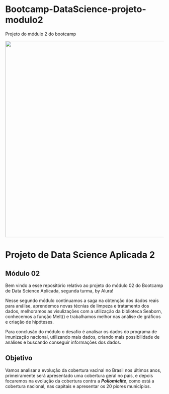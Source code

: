 # Bootcamp-DataScience-projeto-modulo2
Projeto do módulo 2 do bootcamp


<p align="center">
  <img src="https://www.pfizer.com.br/images/custom/pfizer_vacinas_620x400.jpg" width="968" height="625"/>
</p>

# Projeto de Data Science Aplicada 2 

## Módulo 02
Bem vindo a esse repositório relativo ao projeto do módulo 02 do Bootcamp de Data Science Aplicada, segunda turma, by Alura!

Nesse segundo módulo continuamos a saga na obtenção dos dados reais para análise, aprendemos novas técnias de limpeza e tratamento dos dados, melhoramos as visulizações com a utilização da biblioteca Seaborn, conhecemos a função Melt() e trabalhamos melhor nas análise de gráficos e criação de hipóteses.

Para conclusão do módulo o desafio é analisar os dados do programa de imunização nacional, utilizando mais dados, criando mais possibilidade de análises e buscando conseguir informações dos dados.


## Objetivo
Vamos analisar a evolução da cobertura vacinal no Brasil nos últimos anos, primeiramente será apresentado uma cobertura geral no país, e depois focaremos na evolução da cobertura contra a <i>**Poliomielite**</i>, como está a cobertura nacional, nas capitais e apresentar os 20 piores municípios.



